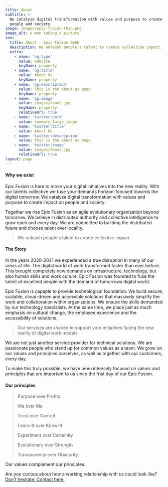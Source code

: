 ```yaml
---
title: About
subtitle: >-
  We catalyze digital transformation with values and purpose to create impact on
  people and society
image: images/epic-fusion-thin.png
image_alt: A man taking a picture
seo:
  title: About - Epic Fusion GmbH
  description: We unleash people's talent to create collective impact.
  extra:
    - name: 'og:type'
      value: website
      keyName: property
    - name: 'og:title'
      value: About Us
      keyName: property
    - name: 'og:description'
      value: This is the about us page
      keyName: property
    - name: 'og:image'
      value: images/about.jpg
      keyName: property
      relativeUrl: true
    - name: 'twitter:card'
      value: summary_large_image
    - name: 'twitter:title'
      value: About Us
    - name: 'twitter:description'
      value: This is the about us page
    - name: 'twitter:image'
      value: images/about.jpg
      relativeUrl: true
layout: page
---
```

#### Why we exist

Epic Fusion is here to move your digital initiatives into the new reality. With our talents collective we fuse your demands horizon-focused towards the digital tomorrow. We catalyze digital transformation with values and purpose to create impact on people and society.

Together we rise Epic Fusion as an agile evolutionary organization beyond tomorrow. We believe in distributed authority and collective intelligence to grow each and every day. We are committed to building the distributed future and choose talent over locality.

> We unleash people's talent to create collective impact.

#### The Story

In the years 2020-2021 we experienced a true disruption in many of our areas of life. The digital world of work transformed faster than ever before. This brought completely new demands on infrastructure, technology, but also human skills and work culture. Epic Fusion was founded to fuse the talent of excellent people with the demand of tomorrows digital world.

Epic Fusion is capaple to provide technological foundation. We build secure, scalable, cloud-driven and accessible solutions that massively simplify the work and collaboration within organizations. We ensure the skills demanded by our technology specialists. At the same time, we place just as much emphasis on cultural change, the employee experience and the accessibility of solutions.

> Our services are shaped to support your initiatives facing the new reality of digital work models.

We are not just another service provider for technical solutions. We are passionate people who stand up for common values as a team. We grow on our values and principles ourselves, as well as together with our customers, every day.

To make this truly possible, we have been intensely focused on values and principles that are important to us since the frist day of our Epic Fusion.

#### Our principles

> Purpose over Profits
>
> We over Me
>
> Trust over Control
>
> Learn-It over Know-It
>
> Experiment over Certainity
>
> Evolutionary  over Strength
>
> Transparency  over Obscurity

Our values complement our principles.

Are you curious about how a working relationship with us could look like? [Don't hesitate: Contact here.](https://terrific-zebra-dadb5.netlify.app)
